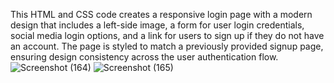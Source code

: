 This HTML and CSS code creates a responsive login page with a modern design that includes a left-side image, a form for user login credentials, social media login options, and a link for users to sign up if they do not have an account. The page is styled to match a previously provided signup page, ensuring design consistency across the user authentication flow.
![Screenshot (164)](https://github.com/Manojkumar733/sign-Login/assets/111109070/fb27ab78-b91a-40a3-9bb6-5c5cfcb30881)
![Screenshot (165)](https://github.com/Manojkumar733/sign-Login/assets/111109070/aa6b0863-2c06-492c-ae8b-412b7543cb6b)



